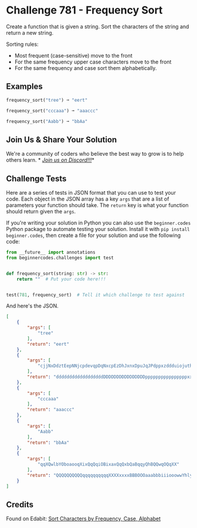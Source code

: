 # Challenge 781 - Frequency Sort

Create a function that is given a string. Sort the characters of the string and return a new string.

Sorting rules:

- Most frequent (case-sensitive) move to the front
- For the same frequency upper case characters move to the front
- For the same frequency and case sort them alphabetically.

## Examples
```python
frequency_sort("tree") ➞ "eert"

frequency_sort("cccaaa") ➞ "aaaccc"

frequency_sort("Aabb") ➞ "bbAa"
```
## Join Us & Share Your Solution

We're a community of coders who believe the best way to grow is to help others learn. *
*[Join us on Discord!!!](https://discord.gg/sfHykntuGy)**

## Challenge Tests

Here are a series of tests in JSON format that you can use to test your code. Each object in the JSON array has a
key `args` that are a list of parameters your function should take. The `return` key is what your function should return
given the `args`.

If you're writing your solution in Python you can also use the `beginner.codes` Python package to automate testing your
solution. Install it with `pip install beginner.codes`, then create a file for your solution and use the following code:

```python
from __future__ import annotations
from beginnercodes.challenges import test


def frequency_sort(string: str) -> str:
    return ""  # Put your code here!!!


test(781, frequency_sort)  # Tell it which challenge to test against
```

And here's the JSON.

```json
[
    {
        "args": [
            "tree"
        ],
        "return": "eert"
    },
    {
        "args": [
            "cjjNxDdztEepNNjcpdevqpDqNxcpEzDhJxnxDpuJqJPdppxzddduiojuthJuhDNvPhcdteudPqDocUdizexzhczhzdezdqcJpJiJNeuDuNDEjcqtnhncDqqjztEztEdnDJiutjjiJsiopDDjnidEiujpxecxOcxtOxcpPnipdncjJeidPpuvjhzktUtvdDnuDxpjPitjNhPdiicivDxPPhttthxpuJdxOJxspxkhD"
        ],
        "return": "ddddddddddddddddddDDDDDDDDDDDDDDDDppppppppppppppppxxxxxxxxxxxxxxxxcccccccccccccciiiiiiiiiiiiiijjjjjjjjjjjjjjttttttttttttttJJJJJJJJJJJJhhhhhhhhhhhhuuuuuuuuuuuuzzzzzzzzzzzPPPPPPPPPNNNNNNNNeeeeeeeennnnnnnnqqqqqqqqEEEEEEvvvvvOOOoooUUkkss"
    },
    {
        "args": [
            "cccaaa"
        ],
        "return": "aaaccc"
    },
    {
        "args": [
            "Aabb"
        ],
        "return": "bbAa"
    },
    {
        "args": [
            "qqXQwlbYOboaooqXixQqQqiOBixaxQqQxbQaBqqyQhBQQwqOQqXX"
        ],
        "return": "QQQQQQQQQQqqqqqqqqqqXXXXxxxxBBBOOOaaabbbiiiooowwYhly"
    }
]
```

## Credits

Found on Edabit: [Sort Characters by Frequency, Case, Alphabet](https://edabit.com/challenge/ik9CtowAndmAiStze)
